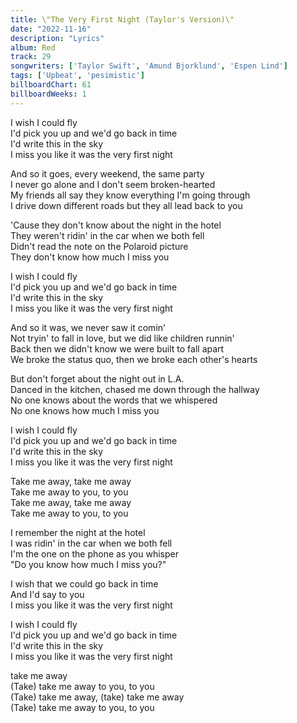 ```yaml
---
title: \"The Very First Night (Taylor's Version)\"
date: "2022-11-16"
description: "Lyrics"
album: Red
track: 29
songwriters: ['Taylor Swift', 'Amund Bjorklund', 'Espen Lind']
tags: ['Upbeat', 'pesimistic']
billboardChart: 61
billboardWeeks: 1
---
```

<p className="chorus">
I wish I could fly <br />
I'd pick you up and we'd go back in time <br />
I'd write this in the sky <br />
I miss you like it was the very first night <br />
</p>
<p className="verse-one">
And so it goes, every weekend, the same party <br />
I never go alone and I don't seem broken-hearted <br />
My friends all say they know everything I'm going through <br />
I drive down different roads but they all lead back to you <br />
</p>
<p className="pre-chorus">
'Cause they don't know about the night in the hotel  <br />
They weren't ridin' in the car when we both fell <br />
Didn't read the note on the Polaroid picture <br />
They don't know how much I miss you <br />
</p>
<p className="chorus">
I wish I could fly <br />
I'd pick you up and we'd go back in time <br />
I'd write this in the sky <br />
I miss you like it was the very first night <br />
</p>
<p className="verse-two">
And so it was, we never saw it comin' <br />
Not tryin' to fall in love, but we did like children runnin' <br />
Back then we didn't know we were built to fall apart <br />
We broke the status quo, then we broke each other's hearts <br />
</p>
<p className="pre-chorus">
But don't forget about the night out in L.A. <br />
Danced in the kitchen, chased me down through the hallway <br />
No one knows about the words that we whispered <br />
No one knows how much I miss you <br />
</p>
<p className="chorus">
I wish I could fly <br />
I'd pick you up and we'd go back in time <br />
I'd write this in the sky <br />
I miss you like it was the very first night <br />
</p>
<p className="refrain">
Take me away, take me away <br />
Take me away to you, to you <br />
Take me away, take me away <br />
Take me away to you, to you <br />
</p>
<p className="bridge">
I remember the night at the hotel <br />
I was ridin' in the car when we both fell <br />
I'm the one on the phone as you whisper <br />
"Do you know how much I miss you?" <br />
</p>
<p className="breakdown">
I wish that we could go back in time <br />
And I'd say to you <br />
I miss you like it was the very first night <br />
</p>
<p className="chorus">
I wish I could fly <br />
I'd pick you up and we'd go back in time <br />
I'd write this in the sky <br />
I miss you like it was the very first night <br />
</p>
<p className="refrain">
take me away <br />
(Take) take me away to you, to you <br />
(Take) take me away, (take) take me away <br />
(Take) take me away to you, to you <br />
</p>